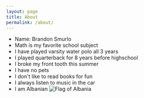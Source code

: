 ```yaml
---
layout: page
title: About
permalink: /about/
---
```


- Name: Brandon Smurlo
- Math is my favorite school subject
- I have played varsity water polo all 3 years
- I played quarterback for 8 years before highschool
- I broke my front tooth this summer
- I have no pets
- I don't like to read books for fun
- I always listen to music in the car
- I am Albanian
![Flag of Albania](https://cdn.britannica.com/00/6200-004-42B7690E/Flag-Albania.jpg)